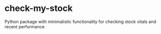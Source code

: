 # check-my-stock
Python package with minimalistic functionality for checking stock vitals and recent performance
